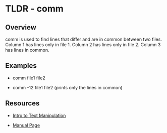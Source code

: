 TLDR - comm
==========

Overview
--------

comm is used to find lines that differ and are in common between two files.
Column 1 has lines only in file 1.
Column 2 has lines only in file 2.
Column 3 has lines in common.

Examples
--------

- comm file1 file2

- comm -12 file1 file2 (prints only the lines in common)

Resources
---------

- [Intro to Text Manipulation](http://www.ibm.com/developerworks/aix/library/au-unixtext/)

[git]: https://www.ibm.com

- [Manual Page](http://man7.org/linux/man-pages/man1/comm.1.html)

[git]: http://man7.org
